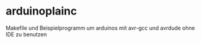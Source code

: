 arduinoplainc
=============

Makefile und Beispielprogramm um arduinos mit avr-gcc und avrdude ohne IDE zu benutzen
